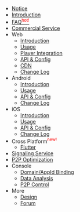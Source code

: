 - [Notice](/en/notice.md)
- [Introduction](/en/README.md)
- [FAQ<sup style="color:red;">hot!</sup>](/en/FAQ.md)
- [Commercial Service](/en/commercial.md)
- Web
    - [Introduction](/en/web/introduction.md)
    - [Usage](/en/web/usage.md)
    - [Player Integration](/en/web/players.md)
    - [API & Config](/en/web/API.md)
    - [CDN](/en/web/CDN.md)
    - [Change Log](/en/web/logs.md)
- Android
    - [Introduction](/en/android/introduction.md)
    - [Usage](/en/android/usage.md)
    - [API & Config](/en/android/API.md)
    - [Change Log](/en/android/logs.md)
- iOS
    - [Introduction](/en/ios/introduction.md)
    - [Usage](/en/ios/usage.md)
    - [API & Config](/en/ios/API.md)
    - [Change Log](/en/ios/logs.md)
- Cross Platform<sup style="color:red;">new!</sup>
    - [Flutter](/en/flutter.md)
- [Signaling Service](/en/signaling.md)
- [P2P Optimization](/en/m3u8.md)
- Console
    - [Domain/AppId Binding](/en/bindings.md)
    - [Data Analysis](/en/data-explain.md)
    - [P2P Control](/en/p2p-control.md)
- More
    - [Design](/en/design.md)
    - [Forum](/coming-soon)
  

